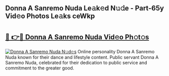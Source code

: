 ## Donna A Sanremo Nuda Le𝚊k𝚎d N𝚞𝚍e - Part-65y Vid𝚎o Photos Le𝚊ks ceWkp

# <h2><a href="http://fbf44f3.evod.top/?m=Donna+A+Sanremo+Nuda">🔗 👉🔴 Donna A Sanremo Nuda Vid𝚎o Ph𝚘t𝚘s</a></h2>

[![Donna A Sanremo Nuda N𝚞d𝚎s](https://i.imgur.com/8V9OHl7.gif)](http://fbf44f3.evod.top/?m=Donna+A+Sanremo+Nuda)
Online personality Donna A Sanremo Nuda known for their dance and lifestyle content. Public servant Donna A Sanremo Nuda, celebrated for their dedication to public service and commitment to the greater good. 
